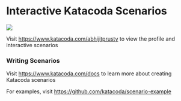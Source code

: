 # Interactive Katacoda Scenarios

[![](http://shields.katacoda.com/katacoda/abhijitprusty/count.svg)](https://www.katacoda.com/abhijitprusty "Get your profile on Katacoda.com")

Visit https://www.katacoda.com/abhijitprusty to view the profile and interactive scenarios

### Writing Scenarios
Visit https://www.katacoda.com/docs to learn more about creating Katacoda scenarios

For examples, visit https://github.com/katacoda/scenario-example
